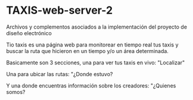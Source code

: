 # TAXIS-web-server-2
Archivos y complementos asociados a la implementación del proyecto de diseño electrónico

Tio taxis es una página web para monitorear en tiempo real tus taxis y buscar la ruta que hicieron en un tiempo y/o un área determinada.

Basicamente son 3 secciones, una para ver tus taxis en vivo: "Localizar"

Una para ubicar las rutas: "¿Donde estuvo?

Y una donde encuentras información sobre los creadores: "¿Quienes somos?

